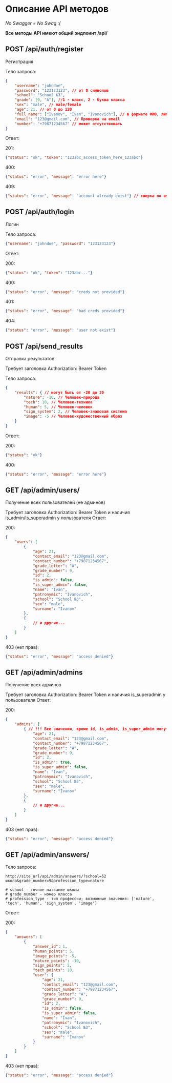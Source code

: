 # Описание API методов
*No Swagger = No Swag :(*

**Все методы API имеют общий эндпоинт /api/**
## POST /api/auth/register
Регистрация

Тело запроса:
```json
{
    "username": "johndoe",
    "password": "123123123", // от 8 символов
    "school": "School №3",
    "grade": [9, "A"], //1 - класс, 2 - буква класса
    "sex": "male", // male/female
    "age": 21, // от 0 до 120
    "full_name": ["Ivanov", "Ivan", "Ivanovich"], // в формате ФИО, лимит на каждую часть 40 символов
    "email": "123@gmail.com", // Проверка на email
    "number": "+79871234567" // может отсутствовать
}
```
Ответ:

201:
```json
{"status": "ok", "token": "123abc_access_token_here_123abc"}
```
400:
```json
{"status": "error", "message": "error here"}
```
409:
```json
{"status": "error", "message": "account already exist"} // сверка по username и email
```
## POST /api/auth/login
Логин

Тело запроса:
```json
{"username": "johndoe", "password": "123123123"}
```
Ответ:

200:
```json
{"status": "ok", "token": "123abc..."}
```
400:
```json
{"status": "error", "message": "creds not provided"}
```
401:
```json
{"status": "error", "message": "bad creds provided"}
```
404:
```json
{"status": "error", "message": "user not exist"}
```
## POST /api/send_results
Отправка результатов

Требует заголовка Authorization: Bearer Token

Тело запроса:
```json
{
    "results": { // могут быть от -20 до 20
        "nature": -10, // Человек-природа
        "tech": 10, // Человек-техника
        "human": 5, // Человек-человек
        "sign_system": 2, // Человек-знаковая система
        "image": -5 // Человек-художественный образ
    }
}
```
Ответ:

200:
```json
{"status": "ok"}
```
400:
```json
{"status": "error", "message": "error here"}
```
## GET /api/admin/users/
Получение всех пользователей (не админов)

Требует заголовка Authorization: Bearer Token и наличия is_admin/is_superadmin у пользователя
Ответ:

200:
```json
{
    "users": [
        {
            "age": 21,
            "contact_email": "123@gmail.com",
            "contact_number": "+79871234567",
            "grade_letter": "A",
            "grade_number": 9,
            "id": 2,
            "is_admin": false,
            "is_super_admin": false,
            "name": "Ivan",
            "patronymic": "Ivanovich",
            "school": "School №3",
            "sex": "male",
            "surname": "Ivanov"
        },
        {
            // и другие...
        }
    ]
}
```
403 (нет прав):
```json
{"status": "error", "message": "access denied"}
```
## GET /api/admin/admins
Получение всех админов

Требует заголовка Authorization: Bearer Token и наличия is_superadmin у пользователя
Ответ:

200:
```json
{
    "admins": [
        { // !!! Все значения, кроме id, is_admin, is_super_admin могут быть null !!!
            "age": 21,
            "contact_email": "123@gmail.com",
            "contact_number": "+79871234567",
            "grade_letter": "A",
            "grade_number": 9,
            "id": 2,
            "is_admin": true,
            "is_super_admin": false,
            "name": "Ivan",
            "patronymic": "Ivanovich",
            "school": "School №3",
            "sex": "male",
            "surname": "Ivanov"
        },
        {
            // и другие...
        }
    ]
}
```
403 (нет прав):
```json
{"status": "error", "message": "access denied"}
```
## GET /api/admin/answers/
Тело запроса:
```
http://site_url/api/admin/answers/?school=52 школа&grade_number=9&profession_type=nature

# school - точное название школы
# grade_number - номер класса
# profession_type - тип профессии; возможные значения: ['nature', 'tech', 'human', 'sign_system', 'image']
```
Ответ:

200:
```json
{
    "answers": [
        {
            "answer_id": 1,
            "human_points": 5,
            "image_points": -5,
            "nature_points": -10,
            "sign_points": 2,
            "tech_points": 10,
            "user": {
                "age": 21,
                "contact_email": "123@gmail.com",
                "contact_number": "+79871234567",
                "grade_letter": "A",
                "grade_number": 9,
                "id": 2,
                "is_admin": false,
                "is_super_admin": false,
                "name": "Ivan",
                "patronymic": "Ivanovich",
                "school": "School №3",
                "sex": "male",
                "surname": "Ivanov"
            }
        }
    ]
}
```
403 (нет прав):
```json
{"status": "error", "message": "access denied"}
```